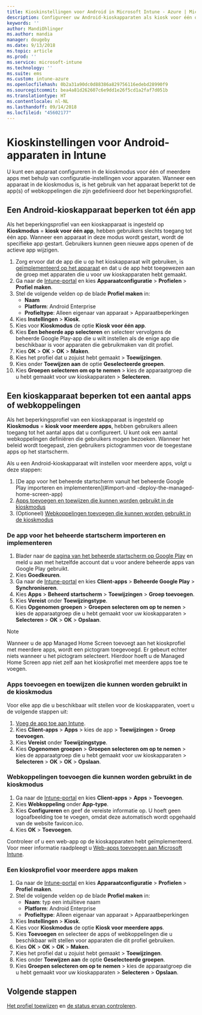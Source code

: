 ```yaml
---
title: Kioskinstellingen voor Android in Microsoft Intune - Azure | Microsoft Docs
description: Configureer uw Android-kioskapparaten als kiosk voor één of meerdere apps.
keywords: ''
author: MandiOhlinger
ms.author: mandia
manager: dougeby
ms.date: 9/13/2018
ms.topic: article
ms.prod: ''
ms.service: microsoft-intune
ms.technology: ''
ms.suite: ems
ms.custom: intune-azure
ms.openlocfilehash: 0b2a31a90dc0d88386a829756116edebd28990f9
ms.sourcegitcommit: bea4a81d262607c6e9dd1e26f5cd1a2faf7d051b
ms.translationtype: HT
ms.contentlocale: nl-NL
ms.lasthandoff: 09/14/2018
ms.locfileid: "45602177"
---
```

# <a name="kiosk-settings-for-android-devices-in-intune"></a>Kioskinstellingen voor Android-apparaten in Intune

U kunt een apparaat configureren in de kioskmodus voor één of meerdere apps met behulp van configuratie-instellingen voor apparaten. Wanneer een apparaat in de kioskmodus is, is het gebruik van het apparaat beperkt tot de app(s) of webkoppelingen die zijn gedefinieerd door het beperkingsprofiel. 

## <a name="restrict-an-android-kiosk-device-to-a-single-app"></a>Een Android-kioskapparaat beperken tot één app

Als het beperkingsprofiel van een kioskapparaat is ingesteld op **Kioskmodus** = **kiosk voor één app**, hebben gebruikers slechts toegang tot één app. Wanneer een apparaat in deze modus wordt gestart, wordt de specifieke app gestart. Gebruikers kunnen geen nieuwe apps openen of de actieve app wijzigen.

1. Zorg ervoor dat de app die u op het kioskapparaat wilt gebruiken, is [geïmplementeerd op het apparaat](apps-deploy.md) en dat u de app hebt toegewezen aan de groep met apparaten die u voor uw kioskapparaten hebt gemaakt.
2. Ga naar de [Intune-portal](https://portal.azure.com) en kies **Apparaatconfiguratie** > **Profielen** > **Profiel maken**.
3. Stel de volgende velden op de blade **Profiel maken** in:
     - **Naam**
     - **Platform**: Android Enterprise
     - **Profieltype**: Alleen eigenaar van apparaat > Apparaatbeperkingen
4. Kies **Instellingen** > **Kiosk**.
5. Kies voor **Kioskmodus** de optie **Kiosk voor één app**.
6. Kies **Een beheerde app selecteren** en selecteer vervolgens de beheerde Google Play-app die u wilt instellen als de enige app die beschikbaar is voor apparaten die gebruikmaken van dit profiel.
7. Kies **OK** > **OK** > **OK** > **Maken**.
8. Kies het profiel dat u zojuist hebt gemaakt > **Toewijzingen**.
9. Kies onder **Toewijzen aan** de optie **Geselecteerde groepen**.
10. Kies **Groepen selecteren om op te nemen** > kies de apparaatgroep die u hebt gemaakt voor uw kioskapparaten > **Selecteren**.

## <a name="restrict-a-kiosk-device-to-a-set-of-apps-or-web-links"></a>Een kioskapparaat beperken tot een aantal apps of webkoppelingen

Als het beperkingsprofiel van een kioskapparaat is ingesteld op **Kioskmodus** = **kiosk voor meerdere apps**, hebben gebruikers alleen toegang tot het aantal apps dat u configureert. U kunt ook een aantal webkoppelingen definiëren die gebruikers mogen bezoeken. Wanneer het beleid wordt toegepast, zien gebruikers pictogrammen voor de toegestane apps op het startscherm.

Als u een Android-kioskapparaat wilt instellen voor meerdere apps, volgt u deze stappen:

1. [De app voor het beheerde startscherm vanuit het beheerde Google Play importeren en implementeren](#import-and -deploy-the-managed-home-screen-app)
2. [Apps toevoegen en toewijzen die kunnen worden gebruikt in de kioskmodus](#add-and-assign-apps-that-can-be-used-in-kiosk-mode)
3. (Optioneel) [Webkoppelingen toevoegen die kunnen worden gebruikt in de kioskmodus](#add-web-links-that-can-be-used-in-kiosk-mode)

### <a name="import-and-deploy-the-managed-home-screen-app"></a>De app voor het beheerde startscherm importeren en implementeren

1. Blader naar de [pagina van het beheerde startscherm op Google Play](https://play.google.com/work/apps/details?id=com.microsoft.launcher.enterprise) en meld u aan met hetzelfde account dat u voor andere beheerde apps van Google Play gebruikt.
2. Kies **Goedkeuren**.
3. Ga naar de [Intune-portal](https://portal.azure.com) en kies **Client-apps** > **Beheerde Google Play** > **Synchroniseren**.
4. Kies **Apps** > **Beheerd startscherm** > **Toewijzingen** > **Groep toevoegen**.
5. Kies **Vereist** onder **Toewijzingstype**.
6. Kies **Opgenomen groepen** > **Groepen selecteren om op te nemen** > kies de apparaatgroep die u hebt gemaakt voor uw kioskapparaten > **Selecteren** > **OK** > **OK** > **Opslaan**.

> [!NOTE]
> Wanneer u de app Managed Home Screen toevoegt aan het kioskprofiel met meerdere apps, wordt een pictogram toegevoegd. Er gebeurt echter niets wanneer u het pictogram selecteert. Hierdoor hoeft u de Managed Home Screen app niet zelf aan het kioskprofiel met meerdere apps toe te voegen.

### <a name="add-and-assign-apps-that-can-be-used-in-kiosk-mode"></a>Apps toevoegen en toewijzen die kunnen worden gebruikt in de kioskmodus

Voor elke app die u beschikbaar wilt stellen voor de kioskapparaten, voert u de volgende stappen uit:

1. [Voeg de app toe aan Intune](store-apps-android.md).
2. Kies **Client-apps** > **Apps** > kies de app > **Toewijzingen** > **Groep toevoegen**.
3. Kies **Vereist** onder **Toewijzingstype**.
4. Kies **Opgenomen groepen** > **Groepen selecteren om op te nemen** > kies de apparaatgroep die u hebt gemaakt voor uw kioskapparaten > **Selecteren** > **OK** > **OK** > **Opslaan**.

### <a name="add-web-links-that-can-be-used-in-kiosk-mode"></a>Webkoppelingen toevoegen die kunnen worden gebruikt in de kioskmodus

1. Ga naar de [Intune-portal](https://portal.azure.com) en kies **Client-apps** > **Apps** > **Toevoegen**.
2. Kies **Webkoppeling** onder **App-type**.
3. Kies **Configureren** en geef de vereiste informatie op. U hoeft geen logoafbeelding toe te voegen, omdat deze automatisch wordt opgehaald van de website favicon.ico.
4. Kies **OK** > **Toevoegen**.

Controleer of u een web-app op de kioskapparaten hebt geïmplementeerd. Voor meer informatie raadpleegt u [Web-apps toevoegen aan Microsoft Intune](web-app.md).

### <a name="create-a-multi-app-kiosk-profile"></a>Een kioskprofiel voor meerdere apps maken

1. Ga naar de [Intune-portal](https://portal.azure.com) en kies **Apparaatconfiguratie** > **Profielen** > **Profiel maken**.
3. Stel de volgende velden op de blade **Profiel maken** in:
     - **Naam**: typ een intuïtieve naam
     - **Platform**: Android Enterprise
     - **Profieltype**: Alleen eigenaar van apparaat > Apparaatbeperkingen
4. Kies **Instellingen** > **Kiosk**.
5. Kies voor **Kioskmodus** de optie **Kiosk voor meerdere apps**.
6. Kies **Toevoegen** en selecteer de apps of webkoppelingen die u beschikbaar wilt stellen voor apparaten die dit profiel gebruiken.
7. Kies **OK** > **OK** > **OK** > **Maken**.
8. Kies het profiel dat u zojuist hebt gemaakt > **Toewijzingen**.
9. Kies onder **Toewijzen aan** de optie **Geselecteerde groepen**.
10. Kies **Groepen selecteren om op te nemen** > kies de apparaatgroep die u hebt gemaakt voor uw kioskapparaten > **Selecteren** > **Opslaan**.

## <a name="next-steps"></a>Volgende stappen
[Het profiel toewijzen](device-profile-assign.md) en [de status ervan controleren](device-profile-monitor.md).
